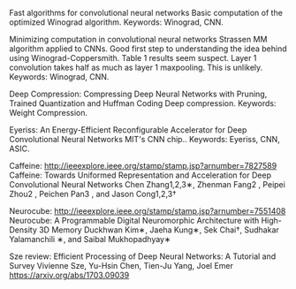 Fast algorithms for convolutional neural networks
Basic computation of the optimized Winograd algorithm.
Keywords: Winograd, CNN.

Minimizing computation in convolutional neural networks
Strassen MM algorithm applied to CNNs. Good first step to understanding the idea behind using Winograd-Coppersmith.
Table 1 results seem suspect. Layer 1 convolution takes half as much as layer 1 maxpooling. This is unlikely.
Keywords: Winograd, CNN.

Deep Compression: Compressing Deep Neural Networks with Pruning, Trained Quantization and Huffman Coding
Deep compression.
Keywords: Weight Compression.

Eyeriss: An Energy-Efficient Reconfigurable Accelerator for Deep Convolutional Neural Networks
MIT's CNN chip..
Keywords: Eyeriss, CNN, ASIC.

Caffeine: http://ieeexplore.ieee.org/stamp/stamp.jsp?arnumber=7827589
Caffeine: Towards Uniformed Representation and Acceleration for Deep Convolutional Neural Networks
Chen Zhang1,2,3∗, Zhenman Fang2 , Peipei Zhou2 , Peichen Pan3 , and Jason Cong1,2,3†

Neurocube: http://ieeexplore.ieee.org/stamp/stamp.jsp?arnumber=7551408
Neurocube: A Programmable Digital Neuromorphic Architecture with High-Density 3D Memory
Duckhwan Kim∗, Jaeha Kung∗, Sek Chai†, Sudhakar Yalamanchili ∗, and Saibal Mukhopadhyay∗

Sze review:
Efficient Processing of Deep Neural Networks: A Tutorial and Survey
Vivienne Sze, Yu-Hsin Chen, Tien-Ju Yang, Joel Emer
https://arxiv.org/abs/1703.09039
